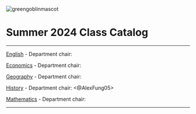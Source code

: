 ![greengoblinmascot](media/gg.jpeg)
# Summer 2024 Class Catalog
---

[English](english.md) - Department chair: <github username>

[Economics](economics.md) - Department chair: <github username> 

[Geography](geography.md) - Department chair: <github username>

[History](history.md) - Department chair: <@AlexFung05>

[Mathematics](math.md) - Department chair: <github username>

---
